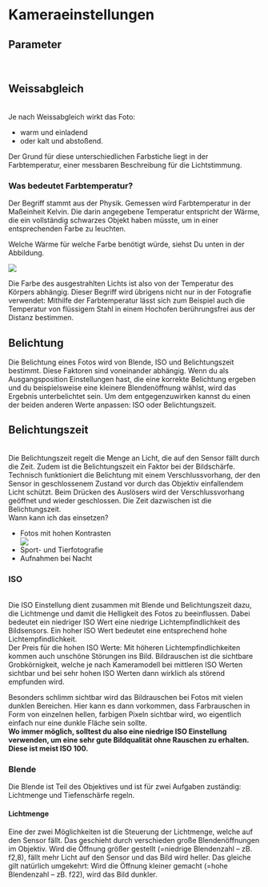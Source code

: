 <h1> Kameraeinstellungen </h1>

<h2> Parameter </h2>



<br> 
<h2>Weissabgleich </h2> <br>
Je nach Weissabgleich wirkt das Foto:
<ul>
 <li> warm und einladend </li>
<li> oder kalt und abstoßend.</li> 
 </ul>
Der Grund für diese unterschiedlichen Farbstiche liegt in der Farbtemperatur, einer messbaren Beschreibung für die Lichtstimmung.

<h3> Was bedeutet Farbtemperatur? </h3>
Der Begriff stammt aus der Physik. Gemessen wird Farbtemperatur in der Maßeinheit Kelvin. Die darin angegebene Temperatur entspricht der Wärme, die ein vollständig schwarzes Objekt haben müsste, um in einer entsprechenden Farbe zu leuchten.

Welche Wärme für welche Farbe benötigt würde, siehst Du unten in der Abbildung. <br>

<img src="https://fotoschule.fotocommunity.de/wp-content/uploads/2015/02/thumb-11.jpg"> 

Die Farbe des ausgestrahlten Lichts ist also von der Temperatur des Körpers abhängig. Dieser Begriff wird übrigens nicht nur in der Fotografie verwendet: Mithilfe der Farbtemperatur lässt sich zum Beispiel auch die Temperatur von flüssigem Stahl in einem Hochofen berührungsfrei aus der Distanz bestimmen.

<h2> Belichtung </h2> 
Die Belichtung eines Fotos wird von Blende, ISO und Belichtungszeit bestimmt. Diese Faktoren sind voneinander abhängig. Wenn du als Ausgangsposition Einstellungen hast, die eine korrekte Belichtung ergeben und du beispielsweise eine kleinere Blendenöffnung wählst, wird das Ergebnis unterbelichtet sein. Um dem entgegenzuwirken kannst du einen der beiden anderen Werte anpassen: ISO oder Belichtungszeit. 

<h2> Belichtungszeit </h2>  <br>
Die Belichtungszeit regelt die Menge an Licht, die auf den Sensor fällt durch die Zeit. Zudem ist die Belichtungszeit ein Faktor bei der Bildschärfe.
<br> 
Technisch funktioniert die Belichtung mit einem Verschlussvorhang, der den Sensor in geschlossenem Zustand vor durch das Objektiv einfallendem Licht schützt. Beim Drücken des Auslösers wird der Verschlussvorhang geöffnet und wieder geschlossen. Die Zeit dazwischen ist die Belichtungszeit.
<br>
Wann kann ich das einsetzen?
 <ul>
  <li> Fotos mit hohen Kontrasten </li>
  <img src="https://www.besserfotografieren.com/wp-content/uploads/sites/4/2019/05/menschen-unterbelichtet.jpg">
  <li> Sport- und Tierfotografie </li>
  <li> Aufnahmen bei Nacht</li>
  </ul>

<h3>ISO </h3> <br>
Die ISO Einstellung dient zusammen mit Blende und Belichtungszeit dazu, die Lichtmenge und damit die Helligkeit des Fotos zu beeinflussen. Dabei bedeutet ein niedriger ISO Wert eine niedrige Lichtempfindlichkeit des Bildsensors. Ein hoher ISO Wert bedeutet eine entsprechend hohe Lichtempfindlichkeit.
<br>
Der Preis für die hohen ISO Werte: Mit höheren Lichtempfindlichkeiten kommen auch unschöne Störungen ins Bild. Bildrauschen ist die sichtbare Grobkörnigkeit, welche je nach Kameramodell bei mittleren ISO Werten sichtbar und bei sehr hohen ISO Werten dann wirklich als störend empfunden wird.

Besonders schlimm sichtbar wird das Bildrauschen bei Fotos mit vielen dunklen Bereichen. Hier kann es dann vorkommen, dass Farbrauschen in Form von einzelnen hellen, farbigen Pixeln sichtbar wird, wo eigentlich einfach nur eine dunkle Fläche sein sollte. </br>
<b>Wo immer möglich, solltest du also eine niedrige ISO Einstellung verwenden, um eine sehr gute Bildqualität ohne Rauschen zu erhalten. Diese ist meist ISO 100. </b>
<br>

<h3> Blende </h3>
Die Blende ist Teil des Objektives und ist für zwei Aufgaben zuständig: Lichtmenge und Tiefenschärfe regeln.
<h4> Lichtmenge </h4>
Eine der zwei Möglichkeiten ist die Steuerung der Lichtmenge, welche auf den Sensor fällt. Das geschieht durch verschieden große Blendenöffnungen im Objektiv. Wird die Öffnung größer gestellt (=niedrige Blendenzahl – zB. f2,8), fällt mehr Licht auf den Sensor und das Bild wird heller. Das gleiche gilt natürlich umgekehrt: Wird die Öffnung kleiner gemacht (=hohe Blendenzahl – zB. f22), wird das Bild dunkler.
<img src="https://www.besserfotografieren.com/wp-content/uploads/sites/4/2019/05/50mm-objektiv.jpg" alt="Objektiv>
<em> Ein 50mm Objektiv mit ganz geöffneter Blende. </em>

<h4> Schärfentiefe </h4>
Die zweite Funktion der Blende ist die Steuerung der Schärfentiefe. Das bedeutet, dass es von der Blendeneinstellung abhängt, ob ein Foto durchgehend scharf ist oder aber nur ein kleiner Teil davon.

Dabei sorgt eine weit geöffnete Blende (=niedrige Blendenzahl) für eine geringe Schärfentiefe und eine geschlossene Blende (=hohe Blendenzahl) für einen grösseren Schärfebereich.

Was genau ist die Schärfentiefe eigentlich? Die Kamera stellt immer auf einen bestimmten Punkt, eine bestimmte Entfernung von der Kamera scharf. Schärfentiefe bedeutet, dass ein bestimmter Bereich von diesem Punkt zur Kamera (ca. 1/3) und von diesem Punkt von der Kamera weg (ca. 2/3) scharf abgebildet wird. <br>
Je kleiner bzw. je weiter geschlossen die Blende (=größere Blendenzahl), desto grösser dieser Bereich, desto mehr Schärfentiefe. <br>

<h2> Video-Parameter </h2>

<h3> Greenscreens </h3>
Der Vormarsch des Greenscreens in den vergangenen Jahren ist allerdings auch dem technischen Fortschritt geschuldet. Bei modernen Videokameras setzt sich jedes Pixel aus einem roten, einem blauen und zwei grünen Pixeln zusammen (siehe Video) - die Farbe Grün trägt also doppelt so viele Bildinformationen, was sie für Videoaufnahmen besonders interessant macht.
Wer vor einem Greenscreen oder Bluescreen dreht, sollte bei seinen Anziehsachen in jedem Fall darauf achten, eine entsprechende Kontrastfarbe zu wählen; sonst kann es - wie in unserem Clip zu sehen - durchaus passieren, dass man auf einmal ohne Oberkörper dasteht oder das zentrale Element des Videos mal eben verschwindet. Welche Farbe der Hintergrund hat, bleib theoretisch jedem selbst überlassen – die Vorteile von blau und grün sind allerdings nicht von der Hand zu weisen.
<br>

Für eine Greenscreen-Filmproduktion werden zuerst Filmaufnahmen vor einem grünen Hintergrund gemacht. In der Postproduktion wird dann das sogenannte Chroma Keying und Compositing, sprich das Entfernen der grünen Farbe und das Ersetzen des Hintergrundes, durchgeführt.


<br>
Um bei der Postproduktion keine Probleme zu bekommen, sollte bei den Filmaufnahmen Folgendes beachtet werden: <br>
•	Greenscreen gleichmäßig ausleuchten <br>
•	Personen gleichmäßig ausleuchten und vom Hintergrund abheben<br>
•	Schatten – zum Beispiel durch die Person – auf dem Greenscreen vermeiden<br>
•	Licht passend zum Filmmaterial, welches später hinzugefügt wird (realistische Lichtverhältnisse)<br>
•	keine grüne Farbe im Vordergrund einsetzen (bei Bluescreen keine blaue Farbe)<br>
•	keine reflektierenden Gegenstände im Bild (Brille etc.)<br>
<b> Tipp: je weiter die Person von dem Greenscreen entfernt ist, desto einfacher ist die Beleuchtung und desto weniger wird die grüne Farbe von der Person im Bild reflektiert.
</b>

<b> Postproduktion: Chroma Keying und Compositing </b>
Sind die Filmaufnahmen gemacht, wird anschliessend in der Postproduktion zuerst das sogenannte Chroma Keying durchgeführt (englisch: chroma key „Farbstanzen“), eine farbbasierte Bildfreistellung. In einer Filmbearbeitungssoftware werden die grünen Teile des Bildes entfernt und die Person so freigestellt.
Der letzte Schritt ist das Compositing, wobei mehrere Bildelemente zu einem Gesamtbild zusammengesetzt werden, idealerweise so, dass der Betrachter das Bild nicht als zusammengesetztes Bild wahrnimmt. Hier haben Sie nun die Möglichkeit, als Hintergrund beliebige Bilder – reale Filmaufnahmen oder Animationen – mit der Greenscreen-Aufnahme zu kombinieren.
<br>

<b> Vorteile einer Greenscreen-Filmproduktion  </b><br>
•	Beliebiger Hintergrund ohne großen Aufwand wie zum Beispiel Kulissenbau <br>
•	Effiziente Produktionskosten (zum Beispiel Einsparen von Reisekosten) <br>
•	Eindrucksvolle Bilder, die Ihre Kunden begeistern <br>
•	Individueller, auf Ihr Unternehmen zugeschnittener Hintergrund möglich <br>
•	Maximale Freiheit in der Postproduktion, wie z.B. nachträgliche Änderungen an Ihrem Film

<br> 
<em> Quellen: <br>
<ul>
 <li> https://www.besserfotografieren.com/kamera-technik/grundlagen/kamera-technik-iso-zahl/</li>
 <li>https://fotoschule.fotocommunity.de/ist-ein-weissabgleich/ </li>
 </ul></em>
